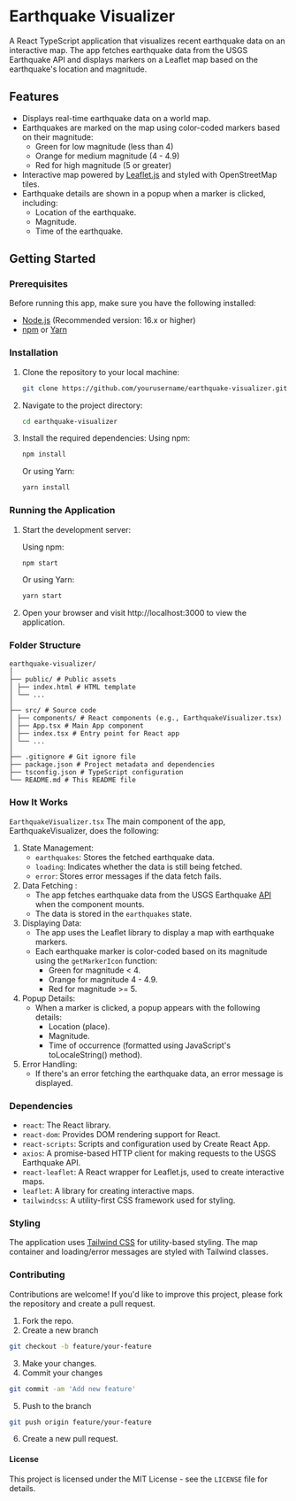 # Earthquake Visualizer

A React TypeScript application that visualizes recent earthquake data on an interactive map. The app fetches earthquake data from the USGS Earthquake API and displays markers on a Leaflet map based on the earthquake's location and magnitude.

## Features

- Displays real-time earthquake data on a world map.
- Earthquakes are marked on the map using color-coded markers based on their magnitude:
  - Green for low magnitude (less than 4)
  - Orange for medium magnitude (4 - 4.9)
  - Red for high magnitude (5 or greater)
- Interactive map powered by [Leaflet.js](https://leafletjs.com/) and styled with OpenStreetMap tiles.
- Earthquake details are shown in a popup when a marker is clicked, including:
  - Location of the earthquake.
  - Magnitude.
  - Time of the earthquake.

## Getting Started

### Prerequisites

Before running this app, make sure you have the following installed:

- [Node.js](https://nodejs.org/) (Recommended version: 16.x or higher)
- [npm](https://www.npmjs.com/) or [Yarn](https://yarnpkg.com/)

### Installation

1. Clone the repository to your local machine:

   ```bash
   git clone https://github.com/yourusername/earthquake-visualizer.git
   ```

2. Navigate to the project directory:
   ```bash
   cd earthquake-visualizer
   ```
3. Install the required dependencies:
   Using npm:

   ```bash
   npm install
   ```

   Or using Yarn:

   ```bash
   yarn install
   ```

### Running the Application

1. Start the development server:

   Using npm:

   ```bash
   npm start
   ```

   Or using Yarn:

   ```bash
   yarn start
   ```

2. Open your browser and visit http://localhost:3000 to view the application.

### Folder Structure

```
earthquake-visualizer/
│
├── public/ # Public assets
│ ├── index.html # HTML template
│ └── ...
│
├── src/ # Source code
│ ├── components/ # React components (e.g., EarthquakeVisualizer.tsx)
│ ├── App.tsx # Main App component
│ ├── index.tsx # Entry point for React app
│ └── ...
│
├── .gitignore # Git ignore file
├── package.json # Project metadata and dependencies
├── tsconfig.json # TypeScript configuration
└── README.md # This README file
```

### How It Works

`EarthquakeVisualizer.tsx`
The main component of the app, EarthquakeVisualizer, does the following:

1. State Management:
   - `earthquakes`: Stores the fetched earthquake data.
   - `loading`: Indicates whether the data is still being fetched.
   - `error`: Stores error messages if the data fetch fails.
2. Data Fetching :
   - The app fetches earthquake data from the USGS Earthquake [API](https://earthquake.usgs.gov/earthquakes/feed/v1.0/summary/all_day.geojson) when the component mounts.
   - The data is stored in the `earthquakes` state.
3. Displaying Data:
   - The app uses the Leaflet library to display a map with earthquake markers.
   - Each earthquake marker is color-coded based on its magnitude using the `getMarkerIcon` function:
     - Green for magnitude < 4.
     - Orange for magnitude 4 - 4.9.
     - Red for magnitude >= 5.
4. Popup Details:
   - When a marker is clicked, a popup appears with the following details:
     - Location (place).
     - Magnitude.
     - Time of occurrence (formatted using JavaScript's toLocaleString() method).
5. Error Handling:
   - If there's an error fetching the earthquake data, an error message is displayed.

### Dependencies

- `react`: The React library.
- `react-dom`: Provides DOM rendering support for React.
- `react-scripts`: Scripts and configuration used by Create React App.
- `axios`: A promise-based HTTP client for making requests to the USGS Earthquake API.
- `react-leaflet`: A React wrapper for Leaflet.js, used to create interactive maps.
- `leaflet`: A library for creating interactive maps.
- `tailwindcss`: A utility-first CSS framework used for styling.

### Styling

The application uses [Tailwind CSS](https://tailwindcss.com/) for utility-based styling. The map container and loading/error messages are styled with Tailwind classes.

### Contributing

Contributions are welcome! If you'd like to improve this project, please fork the repository and create a pull request.

1. Fork the repo.
2. Create a new branch

```bash
git checkout -b feature/your-feature
```

3. Make your changes.
4. Commit your changes

```bash
git commit -am 'Add new feature'
```

5. Push to the branch

```bash
git push origin feature/your-feature
```

6. Create a new pull request.

#### License

This project is licensed under the MIT License - see the `LICENSE` file for details.
